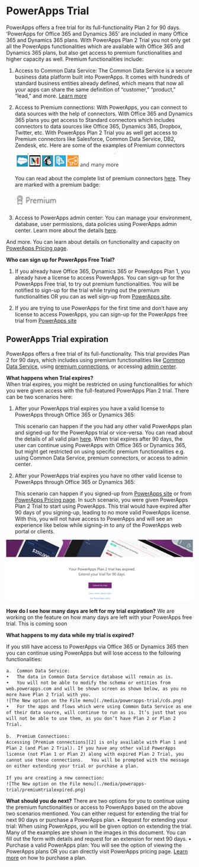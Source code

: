 <properties
	pageTitle="PowerApps Trial | Microsoft PowerApps"
	description="PowerApps trial sign-up and expiration"
	services=""
	suite="powerapps"
	documentationCenter="na"
	authors="aftowen"
	manager="anneta"
	editor=""
	tags=""/>

<tags
   ms.service="powerapps"
   ms.devlang="na"
   ms.topic="article"
   ms.tgt_pltfrm="na"
   ms.workload="na"
   ms.date="04/18/2017"
   ms.author="anneta"/>

# PowerApps Trial #
PowerApps offers a free trial for its full-functionality Plan 2 for 90 days. ‘PowerApps for Office 365 and Dynamics 365’ are included in many Office 365 and Dynamics 365 plans. With PowerApps Plan 2 Trial you not only get all the PowerApps functionalities which are available with Office 365 and Dynamics 365 plans, but also get access to premium functionalities and higher capacity as well. Premium functionalities include:

1. Access to Common Data Service: The Common Data Service is a secure business data platform built into PowerApps. It comes with hundreds of standard business entities already defined, which means that now all your apps can share the same definition of “customer,” “product,” “lead,” and more. [Learn more][1]

2. Access to Premium connections: With PowerApps, you can connect to data sources with the help of connectors. With Office 365 and Dynamics 365 plans you get access to Standard connectors which includes connectors to data sources like Office 365, Dynamics 365, Dropbox, Twitter, etc. With PowerApps Plan 2 Trial you as well get access to Premium connectors like Salesforce, Common Data Service, DB2, Zendesk, etc.
Here are some of the examples of Premium connectors

	![The New option on the File menu](./media/powerapps-trial/premium-connectors.png)

	You can read about the complete list of premium connectors [here][2]. They are marked with a premium badge:

	![The New option on the File menu](./media/powerapps-trial/Premium-badge.png)

3. Access to PowerApps admin center:  You can manage your environment, database, user permissions, data policies using PowerApps admin center. Learn more about the details [here][3].

And more. You can learn about details on functionality and capacity on [PowerApps Pricing page][4].

**Who can sign up for PowerApps Free Trial?**
1.	If you already have Office 365, Dynamics 365 or PowerApps Plan 1, you already have a license to access PowerApps. You can sign-up for the PowerApps Free trial, to try out premium functionalities. You will be notified to sign-up for the trial while trying out the premium functionalities OR you can as well sign-up from [PowerApps site][5].

2.	If you are trying to use PowerApps for the first time and don’t have any license to access PowerApps, you can sign-up for the PowerApps free trial from [PowerApps site][5]

## PowerApps Trial expiration ##
PowerApps offers a free trial of its full-functionality. This trial provides Plan 2 for 90 days, which includes using premium functionalities like [Common Data Service][1], using [premium connections][2], or accessing [admin center][3].

**What happens when Trial expires?**  
When trial expires, you might be restricted on using functionalities for which you were given access with the full-featured PowerApps Plan 2 trial. There can be two scenarios here:

1. After your PowerApps trial expires you have a valid license to PowerApps through Office 365 or Dynamics 365:

	This scenario can happen if the you had any other valid PowerApps plan and signed-up for the PowerApps trial or vice-versa. You can read about the details of all valid plan [here][4]. When trial expires after 90 days, the user can continue using PowerApps with Office 365 or Dynamics 365,  but might get restricted on using specific premium functionalities e.g. using Common Data Service, premium connectors, or access to admin center.

2. After your PowerApps trial expires you have no other valid license to PowerApps through Office 365 or Dynamics 365:

	This scenario can happen if you signed-up from [PowerApps site][5] or from [PowerApps Pricing page][4]. In such scenario, you were given PowerApps Plan 2 Trial to start using PowerApps. This trial would have expired after 90 days of you signing-up, leading to no more valid PowerApps license. With this, you will not have access to PowerApps and will see an experience like below while signing-in to any of the PowerApps web portal or clients.

![The New option on the File menu](./media/powerapps-trial/extendscreen.png)

**How do I see how many days are left for my trial expiration?**
We are working on the feature on how many days are left with your PowerApps free trial. This is coming soon

**What happens to my data while my trial is expired?**

If you still have access to PowerApps via Office 365 or Dynamics 365 then you can continue using PowerApps but will lose access to the following functionalities:

	a.	Common Data Service:
	•	The data in Common Data Service database will remain as is.
	•	You will not be able to modify the schema or entities from web.powerapps.com and will be shown screen as shown below, as you no more have Plan 2 Trial with you.
	![The New option on the File menu](./media/powerapps-trial/cds.png)
	•	For the apps and flows which were using Common Data Service as one of their data source, will continue to run as is. It’s just that you will not be able to use them, as you don’t have Plan 2 or Plan 2 Trial.

	b.	Premium Connections:
	Accessing [Premium connections][2] is only available with Plan 1 and Plan 2 (and Plan 2 Trial). If you have any other valid PowerApps license (not Plan 1 or Plan 2) along with expired Plan 2 Trial, you cannot use these connections.   You will be prompted with the message on either extending your trial or purchase a plan.

	If you are creating a new connection:
	![The New option on the File menu](./media/powerapps-trial/premiumtrialexpired.png)


**What should you do next?**
There are two options for you to continue using the premium functionalities or access to PowerApps based on the above two scenarios mentioned. You can either request for extending the trial for next 90 days or purchase a PowerApps plan.
•	Request for extending your trial: When using PowerApps, you will be given option on extending the trial. Many of the examples are shown in the images in this document. You can fill out the form with details and request for an extension for next 90 days.
•	Purchase a valid PowerApps plan: You will see the option of viewing the PowerApps plans OR you can directly visit PowerApps pricing page. [Learn more][6] on how to purchase a plan.



<!--Reference links in article-->
[1]: https://powerapps.microsoft.com/tutorials/data-platform-intro/
[2]: https://powerapps.microsoft.com/tutorials/connections-list/
[3]: https://powerapps.microsoft.com/tutorials/introduction-to-the-admin-center/
[4]: https://powerapps.microsoft.com/pricing/
[5]: http://powerapps.microsoft.com/
[6]: https://powerapps.microsoft.com/tutorials/signup-for-powerapps-admin/

